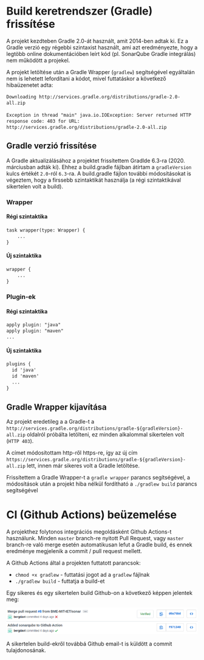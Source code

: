 # Build keretrendszer (Gradle) frissítése
A projekt kezdteben Gradle 2.0-át használt, amit 2014-ben adtak ki. Ez a Gradle verzió egy régebbi szintaxist használt, ami azt eredményezte, hogy a legtöbb online dokumentációben leírt kód (pl. SonarQube Gradle integrálás) nem működött a projekel.

A projekt letöltése után a Gradle Wrapper (`gradlew`) segítségével egyáltalán nem is lehetett lefordítani a kódot, mivel futtatáskor a következő hibaüzenetet adta:

```
Downloading http://services.gradle.org/distributions/gradle-2.0-all.zip

Exception in thread "main" java.io.IOException: Server returned HTTP response code: 403 for URL: http://services.gradle.org/distributions/gradle-2.0-all.zip
```

## Gradle verzió frissítése
A Gradle aktualizálásához a projektet frissítettem Gradlde 6.3-ra (2020. márciusban adták ki). Ehhez a build.gradle fájlban átírtam a `gradleVersion` kulcs értékét `2.0`-ról `6.3`-ra. A build.gradle fájlon további módosításokat is végeztem, hogy a firssebb szintaktikát használja (a régi szintaktikával sikertelen volt a build).

### Wrapper
#### Régi szintaktika
```
task wrapper(type: Wrapper) {
    ...
}
```
#### Új szintaktika
```
wrapper {
    ...
}
```

### Plugin-ek
#### Régi szintaktika
```
apply plugin: "java"
apply plugin: "maven"
...
```
#### Új szintaktika
```
plugins {
  id 'java'
  id 'maven'
  ...
}
```

## Gradle Wrapper kijavítása
Az projekt eredetileg a a Gradle-t a `http://services.gradle.org/distributions/gradle-${gradleVersion}-all.zip` oldalról próbálta letölteni, ez minden alkalommal sikertelen volt (`HTTP 403`).

A címet módosítottam http-ről https-re, így az új cím `https://services.gradle.org/distributions/gradle-${gradleVersion}-all.zip` lett, innen már sikeres volt a Gradle letöltése.

Frissítettem a Gradle Wrapper-t a `gradle wrapper` parancs segítségével, a módosítások után a projekt hiba nélkül fordítható a `./gradlew build` parancs segítségével

# CI (Github Actions) beüzemelése
A projekthez folytonos integrációs megoldásként Github Actions-t használunk. Minden `master` branch-re nyitott Pull Request, vagy `master` branch-re való merge esetén automatikusan lefut a Gradle build, és ennek eredménye megjelenik a commit / pull request mellett.

A Github Actions által a projekten futtatott parancsok:
* `chmod +x gradlew` - futtatási jogot ad a `gradlew` fájlnak
* `./gradlew build` - futtatja a build-et

Egy sikeres és egy sikertelen build Github-on a következő képpen jelentek meg:

![Github build eredmény](images/github_ci.png)

A sikertelen build-ekről továbbá Github email-t is küldött a commit tulajdonosának.